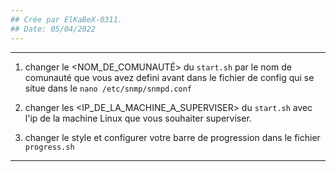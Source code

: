 ```yaml
---
## Crée par ElKaBeX-0311.
## Date: 05/04/2022
---
```


------------------------------------------------------------------------------------------------------------------------------------------------------------------------------
1. changer le <NOM_DE_COMUNAUTÉ> du `start.sh` par le nom de comunauté que vous avez defini avant dans le fichier de config qui se situe dans le `nano /etc/snmp/snmpd.conf`

2. changer les <IP_DE_LA_MACHINE_A_SUPERVISER> du `start.sh` avec l'ip de la machine Linux que vous souhaiter superviser.

3. changer le style et configurer votre barre de progression dans le fichier `progress.sh`
------------------------------------------------------------------------------------------------------------------------------------------------------------------------------
